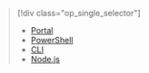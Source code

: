> [!div class="op_single_selector"]
> 
> * [Portal](../articles/data-lake-analytics/data-lake-analytics-manage-use-portal.md)
> * [PowerShell](../articles/data-lake-analytics/data-lake-analytics-manage-use-powershell.md)
> * [CLI](../articles/data-lake-analytics/data-lake-analytics-manage-use-cli.md)
> * [Node.js](../articles/data-lake-analytics/data-lake-analytics-manage-use-nodejs.md)
> 
> 

